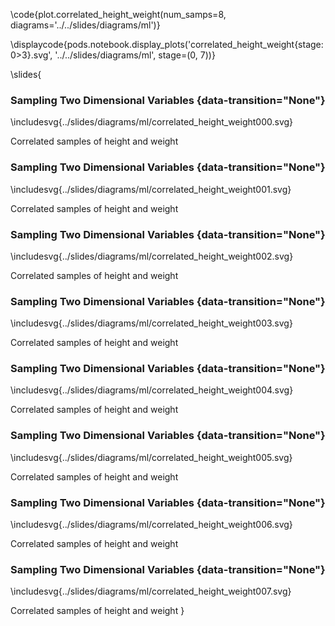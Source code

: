 \code{plot.correlated_height_weight(num_samps=8, 
                              diagrams='../../slides/diagrams/ml')}

\displaycode{pods.notebook.display_plots('correlated_height_weight{stage:0>3}.svg', 
                            '../../slides/diagrams/ml', stage=(0, 7))}

\slides{
### Sampling Two Dimensional Variables {data-transition="None"}

\includesvg{../slides/diagrams/ml/correlated_height_weight000.svg}

Correlated samples of height and weight

### Sampling Two Dimensional Variables {data-transition="None"}

\includesvg{../slides/diagrams/ml/correlated_height_weight001.svg}

Correlated samples of height and weight

### Sampling Two Dimensional Variables {data-transition="None"}

\includesvg{../slides/diagrams/ml/correlated_height_weight002.svg}

Correlated samples of height and weight

### Sampling Two Dimensional Variables {data-transition="None"}

\includesvg{../slides/diagrams/ml/correlated_height_weight003.svg}

Correlated samples of height and weight

### Sampling Two Dimensional Variables {data-transition="None"}

\includesvg{../slides/diagrams/ml/correlated_height_weight004.svg}

Correlated samples of height and weight

### Sampling Two Dimensional Variables {data-transition="None"}

\includesvg{../slides/diagrams/ml/correlated_height_weight005.svg}

Correlated samples of height and weight

### Sampling Two Dimensional Variables {data-transition="None"}

\includesvg{../slides/diagrams/ml/correlated_height_weight006.svg}

Correlated samples of height and weight

### Sampling Two Dimensional Variables {data-transition="None"}

\includesvg{../slides/diagrams/ml/correlated_height_weight007.svg}

Correlated samples of height and weight
}

